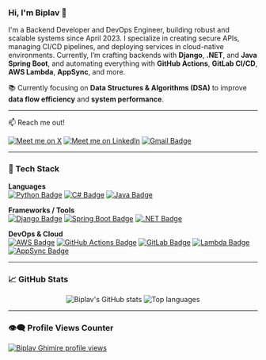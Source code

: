 ### Hi, I'm Biplav 👋

I'm a Backend Developer and DevOps Engineer, building robust and scalable systems since April 2023. I specialize in creating secure APIs, managing CI/CD pipelines, and deploying services in cloud-native environments. Currently, I’m crafting backends with **Django**, **.NET**, and **Java Spring Boot**, and automating everything with **GitHub Actions**, **GitLab CI/CD**, **AWS Lambda**, **AppSync**, and more.

📚 Currently focusing on **Data Structures & Algorithms (DSA)** to improve **data flow efficiency** and **system performance**.

---

:mailbox: Reach me out!

[![Meet me on X](https://img.shields.io/badge/-Meet_me_on_X-1ca0f1?style=flat&labelColor=1ca0f1&logo=twitter&logoColor=white)](https://twitter.com/Beplop_01/)
[![Meet me on LinkedIn](https://img.shields.io/badge/-Meet_me_on_LinkedIn-0e76a8?style=flat&labelColor=0e76a8&logo=linkedin&logoColor=white)](https://www.linkedin.com/in/biplav-ghimire-49511917b/)
[![Gmail Badge](https://img.shields.io/badge/-Biplav-c14438?style=flat&logo=gmail&logoColor=white)](mailto:biplav413@gmail.com)


---

### 🔧 Tech Stack

**Languages**  
[![Python Badge](https://img.shields.io/badge/-Python-3776AB?style=for-the-badge&logo=python&logoColor=white)](#)
[![C# Badge](https://img.shields.io/badge/-C%23-239120?style=for-the-badge&logo=c-sharp&logoColor=white)](#)
[![Java Badge](https://img.shields.io/badge/-Java-007396?style=for-the-badge&logo=java&logoColor=white)](#)

**Frameworks / Tools**  
[![Django Badge](https://img.shields.io/badge/-Django-092E20?style=for-the-badge&logo=django&logoColor=white)](#)
[![Spring Boot Badge](https://img.shields.io/badge/-SpringBoot-6DB33F?style=for-the-badge&logo=spring-boot&logoColor=white)](#)
[![.NET Badge](https://img.shields.io/badge/-.NET-512BD4?style=for-the-badge&logo=dotnet&logoColor=white)](#)

**DevOps & Cloud**  
[![AWS Badge](https://img.shields.io/badge/-AWS-232F3E?style=for-the-badge&logo=amazon-aws&logoColor=white)](#)
[![GitHub Actions Badge](https://img.shields.io/badge/-GitHub%20Actions-2088FF?style=for-the-badge&logo=github-actions&logoColor=white)](#)
[![GitLab Badge](https://img.shields.io/badge/-GitLab-FC6D26?style=for-the-badge&logo=gitlab&logoColor=white)](#)
[![Lambda Badge](https://img.shields.io/badge/-AWS%20Lambda-F90?style=for-the-badge&logo=aws-lambda&logoColor=white)](#)
[![AppSync Badge](https://img.shields.io/badge/-AppSync-FF9900?style=for-the-badge&logo=amazon-aws&logoColor=white)](#)

---

### 📈 GitHub Stats

<div align="center">
<img alt="Biplav's GitHub stats" src="https://github-readme-stats.vercel.app/api?username=Biplav-05&show_icons=true&theme=transparent" />
<img alt="Top languages" src="https://github-readme-stats.vercel.app/api/top-langs/?username=Biplav-05&layout=compact&langs_count=8&theme=transparent" />
</div>

---

### 👁️‍🗨️ Profile Views Counter

[![Biplav Ghimire profile views](https://u8views.com/api/v1/github/profiles/60085195/views/day-week-month-total-count.svg)](https://u8views.com/github/Biplav-05)

